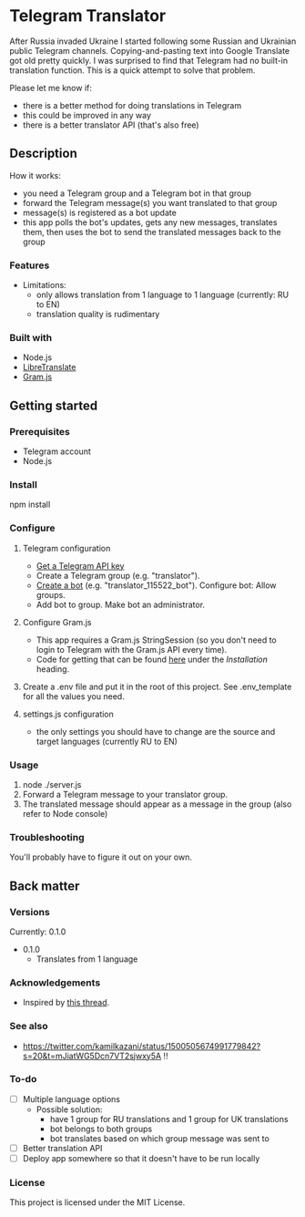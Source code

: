 # Telegram Translator

After Russia invaded Ukraine I started following some Russian and Ukrainian public Telegram channels. Copying-and-pasting text into Google Translate got old pretty quickly. I was surprised to find that Telegram had no built-in translation function. This is a quick attempt to solve that problem.

Please let me know if:

- there is a better method for doing translations in Telegram
- this could be improved in any way
- there is a better translator API (that's also free)

## Description

How it works:

- you need a Telegram group and a Telegram bot in that group
- forward the Telegram message(s) you want translated to that group
- message(s) is registered as a bot update
- this app polls the bot's updates, gets any new messages, translates them, then uses the bot to send the translated messages back to the group

### Features

- Limitations:
  - only allows translation from 1 language to 1 language (currently: RU to EN)
  - translation quality is rudimentary

### Built with

- Node.js
- [LibreTranslate](https://github.com/LibreTranslate/LibreTranslate)
- [Gram.js](https://gram.js.org/)

## Getting started

### Prerequisites

- Telegram account
- Node.js

### Install

npm install

### Configure

1) Telegram configuration
    - [Get a Telegram API key](https://core.telegram.org/api/obtaining_api_id)
    - Create a Telegram group (e.g. "translator").
    - [Create a bot](https://core.telegram.org/bots/api) (e.g. "translator_115522_bot"). Configure bot: Allow groups.
    - Add bot to group. Make bot an administrator.

2) Configure Gram.js
    - This app requires a Gram.js StringSession (so you don't need to login to Telegram with the Gram.js API every time).
    - Code for getting that can be found [here](https://gram.js.org/) under the *Installation* heading.

3) Create a .env file and put it in the root of this project. See .env_template for all the values you need.
4) settings.js configuration
    - the only settings you should have to change are the source and target languages (currently RU to EN)

### Usage

1) node ./server.js
2) Forward a Telegram message to your translator group.
3) The translated message should appear as a message in the group (also refer to Node console)

### Troubleshooting

You'll probably have to figure it out on your own.

## Back matter

### Versions

Currently: 0.1.0

- 0.1.0
  - Translates from 1 language


### Acknowledgements

- Inspired by [this thread](https://github.com/telegramdesktop/tdesktop/issues/6707).

### See also

- https://twitter.com/kamilkazani/status/1500505674991779842?s=20&t=mJiatWG5Dcn7VT2sjwxy5A !!

### To-do

- [ ] Multiple language options
  - Possible solution:
    - have 1 group for RU translations and 1 group for UK translations
    - bot belongs to both groups
    - bot translates based on which group message was sent to
- [ ] Better translation API
- [ ] Deploy app somewhere so that it doesn't have to be run locally

### License

This project is licensed under the MIT License.